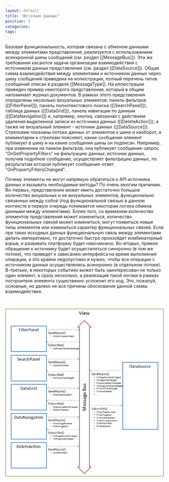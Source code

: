```yaml
---
layout: default
title: "Источник данных"
position: 3
categories: 
tags: 
---
```


Базовая функциональность, которая связана с обменом данными между элементами представления, реализуется с использованием асинхронной шины сообщений (см. раздел [[MessageBus]]). Эти же требования касаются задачи организации взаимодействия с источником данных представления (см. раздел [[DataSource]]). Общая схема взаимодействия между элементами и источником данных через шину сообщений приведена на иллюстрации, полный перечень типов сообщений описан в разделе [[MessageType]]. На иллюстрации приведен пример некоторого представления, который в общем напоминает журнал документов. В рамках этого представления определены несколько визуальных элементов: панель фильтров ([[FilterPanel]]), панель полнотекстового поиска ([[SearchPanel]]), таблица данных ([[DataGrid]]), панель навигации по данным ([[DataNavigation]]) и, например, кнопка, связанная с действием удаления выделенной записи из источника данных ([[DeleteAction]]); а также не визуальный элемент - источник данных ([[DataSource]]). Стрелками показаны потоки данных от элементов к шине и наоборот, а комментарии к стрелкам поясняют, какие сообщения элемент публикует в шину и на какие сообщения шины он подписан. Например, при изменении на панели фильтров, она публикует сообщение-запрос "OnSetPropertyFilters" на фильтрацию данных; источник данных, получив подобное сообщение, осуществляет фильтрацию данных, по результатам которой публикует сообщение-ответ "OnPropertyFiltersChanged".

Почему элементы не могут напрямую обратиться к API источника данных и вызывать необходимые методы? По очень многим причинам. Во-первых, представление может иметь достаточно большое количество визуальных и не визуальных элементов, функционально связанных между собой (под функциональной связью в данном контексте в первую очередь понимается некоторая логика обмена данными между элементами). Более того, со временем количество элементов представления может измениться, количество функциональных связей может измениться, могут появиться новые типы элементов или измениться характер функциональных связей. Если при таких исходных данных функциональную связь между элементами делать императивно, то достаточно быстро произойдет комбинаторный взрыв, и развивать платформу будет невозможно. Во-вторых, прямое обращение к источнику будет осуществляться синхронно (в том же потоке), что приведет к зависанию интерфейса на время выполнения операции, а это крайне недопустимо и нужно, чтобы все операции с источником данных осуществлялись асинхронно (в отдельном потоке). В-третьих, в некоторых событиях может быть заинтересован не только один элемент, а сразу несколько, а реализация такой логики в рамках построителя элемента существенно усложнит его код. Это, пожалуй, основные, но далеко не все причины обоснования данной схемы взаимодействия.

 

![](DataSourceAndMessageBusAspects.png)

 

 

